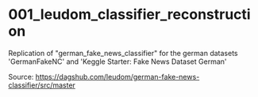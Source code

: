 # 001_leudom_classifier_reconstruction

Replication of "german_fake_news_classifier" for the german datasets 'GermanFakeNC' and 'Keggle Starter: Fake News Dataset German'

Source: https://dagshub.com/leudom/german-fake-news-classifier/src/master
